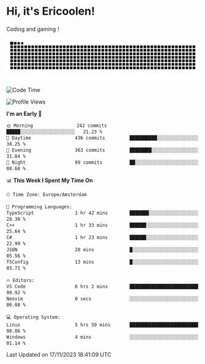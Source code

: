 # Hi, it's Ericoolen!
Coding and gaming！

<picture>
  <source media="(prefers-color-scheme: dark)" srcset="https://raw.githubusercontent.com/Eric-Song-Nop/Eric-Song-Nop/output/github-contribution-grid-snake-dark.svg">
  <source media="(prefers-color-scheme: light)" srcset="https://raw.githubusercontent.com/Eric-Song-Nop/Eric-Song-Nop/output/github-contribution-grid-snake.svg">
  <img alt="github contribution grid snake animation" src="https://raw.githubusercontent.com/Eric-Song-Nop/Eric-Song-Nop/output/github-contribution-grid-snake.svg">
</picture>

<!--START_SECTION:waka-->
![Code Time](http://img.shields.io/badge/Code%20Time-1%2C088%20hrs%2011%20mins-blue)

![Profile Views](http://img.shields.io/badge/Profile%20Views-0-blue)

**I'm an Early 🐤** 

```text
🌞 Morning                242 commits         █████░░░░░░░░░░░░░░░░░░░░   21.23 % 
🌆 Daytime                436 commits         ██████████░░░░░░░░░░░░░░░   38.25 % 
🌃 Evening                363 commits         ████████░░░░░░░░░░░░░░░░░   31.84 % 
🌙 Night                  99 commits          ██░░░░░░░░░░░░░░░░░░░░░░░   08.68 % 
```


📊 **This Week I Spent My Time On** 

```text
🕑︎ Time Zone: Europe/Amsterdam

💬 Programming Languages: 
TypeScript               1 hr 42 mins        ███████░░░░░░░░░░░░░░░░░░   28.30 % 
C++                      1 hr 33 mins        ██████░░░░░░░░░░░░░░░░░░░   25.64 % 
C#                       1 hr 23 mins        ██████░░░░░░░░░░░░░░░░░░░   22.99 % 
JSON                     20 mins             █░░░░░░░░░░░░░░░░░░░░░░░░   05.56 % 
TSConfig                 13 mins             █░░░░░░░░░░░░░░░░░░░░░░░░   03.71 % 

🔥 Editors: 
VS Code                  6 hrs 2 mins        █████████████████████████   99.92 % 
Neovim                   0 secs              ░░░░░░░░░░░░░░░░░░░░░░░░░   00.08 % 

💻 Operating System: 
Linux                    5 hrs 59 mins       █████████████████████████   98.86 % 
Windows                  4 mins              ░░░░░░░░░░░░░░░░░░░░░░░░░   01.14 % 
```


 Last Updated on 17/11/2023 18:41:09 UTC
<!--END_SECTION:waka-->
